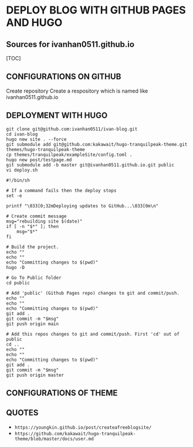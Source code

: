 # DEPLOY BLOG WITH GITHUB PAGES AND HUGO
## Sources for ivanhan0511.github.io


[TOC]

## CONFIGURATIONS ON GITHUB

Create repository
Create a respository which is named like ivanhan0511.github.io




## DEPLOYMENT WITH HUGO

```shell
git clone git@github.com:ivanhan0511/ivan-blog.git
cd ivan-blog
hugo new site . --force
git submodule add git@github.com:kakawait/hugo-tranquilpeak-theme.git themes/hugo-tranquilpeak-theme
cp themes/tranquilpeak/exampleSite/config.toml .
hugo new post/testpage.md
git submodule add -b master git@ivanhan0511.github.io.git public
vi deploy.sh
```

```shell
#!/bin/sh

# If a command fails then the deploy stops
set -e

printf "\033[0;32mDeploying updates to GitHub...\033[0m\n"

# Create commit message
msg="rebuilding site $(date)"
if [ -n "$*" ]; then
	msg="$*"
fi

# Build the project.
echo ""
echo ""
echo "Committing changes to $(pwd)"
hugo -D

# Go To Public folder
cd public

# Add 'public' (Github Pages repo) changes to git and commit/push.
echo ""
echo ""
echo "Committing changes to $(pwd)"
git add .
git commit -m "$msg"
git push origin main

# Add this repos changes to git and commit/push. First 'cd' out of public
cd ..
echo ""
echo ""
echo "Committing changes to $(pwd)"
git add .
git commit -m "$msg"
git push origin master
```




## CONFIGURATIONS OF THEME




## QUOTES

- `https://youngkin.github.io/post/createafreeblogsite/`
- `https://github.com/kakawait/hugo-tranquilpeak-theme/blob/master/docs/user.md`
